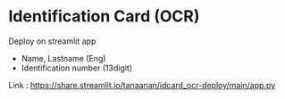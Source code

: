 # Identification Card (OCR)
Deploy on streamlit app

- Name, Lastname (Eng)
- Identification number (13digit)

Link : https://share.streamlit.io/tanaanan/idcard_ocr-deploy/main/app.py
